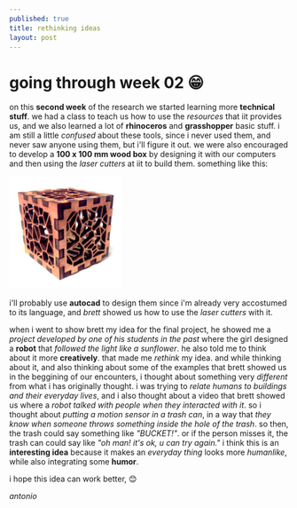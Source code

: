 ```yaml
---
published: true
title: rethinking ideas
layout: post
---
```

# going through week 02 :grin:

on this **second week** of the research we started learning more **technical stuff**. we had a class to teach us how to use the *resources* that iit provides us, and we also learned a lot of **rhinoceros** and **grasshopper** basic stuff. i am still a little *confused* about these tools, since i never used them, and never saw anyone using them, but i'll figure it out.
we were also encouraged to develop a **100 x 100 mm wood box** by designing it with our computers and then using the *laser cutters* at iit to build them. something like this:

![Example of Wood Box](https://raw.githubusercontent.com/jorgeuntd/jorgeuntd.github.io/master/images/wood_box.jpg)

i'll probably use **autocad** to design them since i'm already very accostumed to its language, and *brett* showed us how to use the *laser cutters* with it.

when i went to show brett my idea for the final project, he showed me a *project developed by one of his students in the past* where the girl designed a **robot** that *followed the light like a sunflower*. he also told me to think about it more **creatively**. that made me *rethink* my idea. and while thinking about it, and also thinking about some of the examples that brett showed us in the beggining of our encounters, i thought about something very *different* from what i has originally thought. i was trying to *relate humans to buildings and their everyday lives*, and i also thought about a video that brett showed us where a *robot talked with people when they interacted with it*. so i thought about *putting a motion sensor in a trash can*, in a way that *they know when someone throws something inside the hole of the trash*. so then, the trash could say something like *"BUCKET!"*. or if the person misses it, the trash can could say like *"oh man! it's ok, u can try again."*
i think this is an **interesting idea** because it makes an *everyday thing* looks more *humanlike*, while also integrating some **humor**.

i hope this idea can work better, :blush:

*antonio*